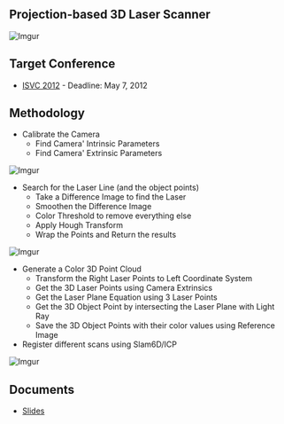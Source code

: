 Projection-based 3D Laser Scanner
---------------------------------

![Imgur](http://i.imgur.com/Hw5JM.png)

Target Conference
-----------------
* [ISVC 2012](http://www.isvc.net/) - Deadline: May 7, 2012

Methodology
-----------

* Calibrate the Camera
	* Find Camera' Intrinsic Parameters
    * Find Camera' Extrinsic Parameters 

![Imgur](http://i.imgur.com/T4jhZ.png)


* Search for the Laser Line (and the object points)
    * Take a Difference Image to find the Laser
    * Smoothen the Difference Image
    * Color Threshold to remove everything else
    * Apply Hough Transform
    * Wrap the Points and Return the results

![Imgur](http://i.imgur.com/Pv7f3.png)


* Generate a Color 3D Point Cloud
    * Transform the Right Laser Points to Left Coordinate System
    * Get the 3D Laser Points using Camera Extrinsics
    * Get the Laser Plane Equation using 3 Laser Points
    * Get the 3D Object Point by intersecting the Laser Plane with Light Ray
    * Save the 3D Object Points with their color values using Reference Image
* Register different scans using Slam6D/ICP

![Imgur](http://i.imgur.com/obTwO.png)

Documents
---------

* [Slides](https://github.com/downloads/vbajpai/projectionlaserscanner/slides.pdf)
